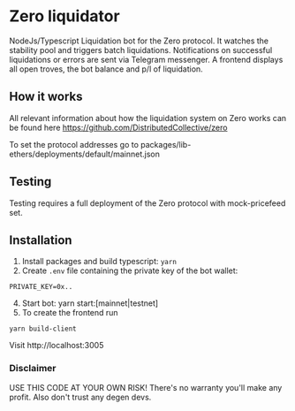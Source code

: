# Zero liquidator

NodeJs/Typescript Liquidation bot for the Zero protocol.
  It watches the stability pool and triggers batch liquidations. Notifications on successful liquidations or errors are sent via Telegram messenger. A frontend displays all open troves, the bot balance and p/l of liquidation.


## How it works

All relevant information about how the liquidation system on Zero works can be found here
https://github.com/DistributedCollective/zero

To set the protocol addresses go to packages/lib-ethers/deployments/default/mainnet.json


## Testing

Testing requires a full deployment of the Zero protocol with mock-pricefeed set.



## Installation
1. Install packages and build typescript: `yarn`
2. Create `.env` file containing the private key of the bot wallet:
```
PRIVATE_KEY=0x..
```
4. Start bot: yarn start:[mainnet|testnet]
5. To create the frontend run 
```
yarn build-client
```
Visit http://localhost:3005





### Disclaimer
USE THIS CODE AT YOUR OWN RISK! There's no warranty you'll make any profit. Also don't trust any degen devs.